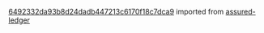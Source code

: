 [6492332da93b8d24dadb447213c6170f18c7dca9](https://github.com/insolar/assured-ledger/commit/6492332da93b8d24dadb447213c6170f18c7dca9) imported from [assured-ledger](https://github.com/insolar/assured-ledger)
